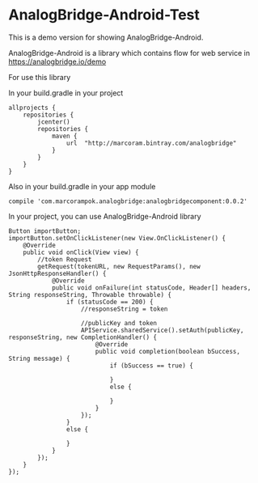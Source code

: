 # AnalogBridge-Android-Test

This is a demo version for showing AnalogBridge-Android.

AnalogBridge-Android is a library which contains flow for web service in https://analogbridge.io/demo

For use this library

In your build.gradle in your project

```
allprojects {
    repositories {
        jcenter()
        repositories {
            maven {
                url  "http://marcoram.bintray.com/analogbridge"
            }
        }
    }
}
```

Also in your build.gradle in your app module

```
compile 'com.marcorampok.analogbridge:analogbridgecomponent:0.0.2'
```

In your project, you can use AnalogBridge-Android library

```
Button importButton;
importButton.setOnClickListener(new View.OnClickListener() {
    @Override
    public void onClick(View view) {
        //token Request
        getRequest(tokenURL, new RequestParams(), new JsonHttpResponseHandler() {
            @Override
            public void onFailure(int statusCode, Header[] headers, String responseString, Throwable throwable) {
                if (statusCode == 200) {
                    //responseString = token
                    
                    //publicKey and token
                    APIService.sharedService().setAuth(publicKey, responseString, new CompletionHandler() {
                        @Override
                        public void completion(boolean bSuccess, String message) {
                            if (bSuccess == true) {
                                
                            }
                            else {

                            }
                        }
                    });
                }
                else {
                    
                }
            }
        });
    }
});
```
